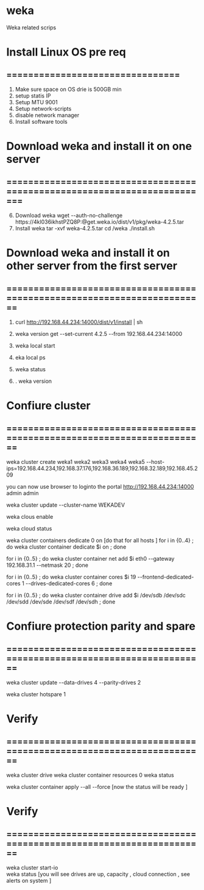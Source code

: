 # weka
Weka related scrips 

# Install Linux OS pre req
## ================================


1. Make sure space on OS drie is 500GB min
2. setup statis IP
3. Setup MTU 9001
4. Setup network-scripts
5. disable network manager
6. Install software tools

# Download weka and install it on one server 
## =========================================================================
6. Download weka
   wget --auth-no-challenge https://4kl036ikhstPZQ8P:@get.weka.io/dist/v1/pkg/weka-4.2.5.tar
8. Install weka
   tar -xvf weka-4.2.5.tar
   cd /weka
   ./install.sh 

# Download weka and install it on other server from the first server  
## ========================================================================
1.  curl http://192.168.44.234:14000/dist/v1/install | sh
2.  weka version get --set-current 4.2.5 --from 192.168.44.234:14000
3.  weka local start


4.  eka local ps
5.  weka status
6. . weka version

# Confiure cluster 
## ========================================================================
weka cluster create weka1 weka2 weka3 weka4 weka5 --host-ips=192.168.44.234,192.168.37.176,192.168.36.189,192.168.32.189,192.168.45.209

you can now use browser to loginto the portal http://192.168.44.234:14000   admin  admin    

weka cluster update --cluster-name WEKADEV 

weka clous enable 

weka cloud status 

weka cluster containers dedicate 0 on        [do that for all hosts ] 
for i in {0..4} ; do weka cluster container dedicate $i on ; done

for i in {0..5} ; do weka cluster container net add $i eth0 --gateway 192.168.31.1 --netmask 20 ; done 

for i in {0..5} ; do weka cluster container cores $i 19 --frontend-dedicated-cores 1 --drives-dedicated-cores 6 ; done  

for i in {0..5} ; do weka cluster container drive add $i /dev/sdb /dev/sdc /dev/sdd /dev/sde /dev/sdf /dev/sdh ; done  

# Confiure protection parity and spare  
## ========================================================================

weka cluster update --data-drives 4 --parity-drives 2 

weka cluster hotspare 1 


# Verify 
## ========================================================================

weka cluster drive 
weka cluster container resources 0 
weka status 

weka cluster container apply --all --force        [now the status will be ready   ] 


# Verify 
## ========================================================================
weka cluster start-io     
weka status     [you will see drives are up,  capacity   , cloud connection  ,  see alerts on system ] 






